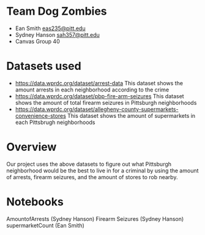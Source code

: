 # Team Dog Zombies
- Ean Smith eas235@pitt.edu
- Sydney Hanson sah357@pitt.edu
- Canvas Group 40

# Datasets used
- https://data.wprdc.org/dataset/arrest-data
This dataset shows the amount arrests in each neighborhood according to the crime
- https://data.wprdc.org/dataset/pbp-fire-arm-seizures 
This dataset shows the amount of total firearm seizures in Pittsburgh neighborhoods
- https://data.wprdc.org/dataset/allegheny-county-supermarkets-convenience-stores
This dataset shows the amount of supermarkets in each Pittsbrugh neighborhoods

# Overview
Our project uses the above datasets to figure out what Pittsburgh neighborhood would be the best to live in for a criminal by using the amount of arrests, firearm seizures, and the amount of stores to rob nearby.

# Notebooks
AmountofArrests (Sydney Hanson)
Firearm Seizures (Sydney Hanson)
supermarketCount (Ean Smith)
